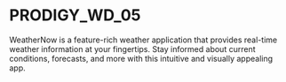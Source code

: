 # PRODIGY_WD_05
WeatherNow is a feature-rich weather application that provides real-time weather information at your fingertips. Stay informed about current conditions, forecasts, and more with this intuitive and visually appealing app. 
